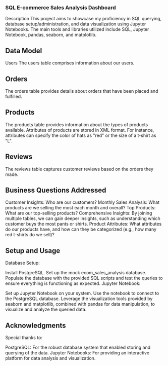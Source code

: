 ### SQL E-commerce Sales Analysis Dashboard
Description
This project aims to showcase my proficiency in SQL querying, database setup/administration, and data visualization using Jupyter Notebooks. The main tools and libraries utilized include SQL, Jupyter Notebook, pandas, seaborn, and matplotlib.

## Data Model
Users
The users table comprises information about our users.

## Orders
The orders table provides details about orders that have been placed and fulfilled.

## Products
The products table provides information about the types of products available. Attributes of products are stored in XML format. For instance, attributes can specify the color of hats as "red" or the size of a t-shirt as "L".

## Reviews
The reviews table captures customer reviews based on the orders they made.

## Business Questions Addressed
Customer Insights: Who are our customers?
Monthly Sales Analysis: What products are we selling the most each month and overall?
Top Products: What are our top-selling products?
Comprehensive Insights: By joining multiple tables, we can gain deeper insights, such as understanding which customer buys the most pants or shirts.
Product Attributes: What attributes do our products have, and how can they be categorized (e.g., how many red t-shirts do we sell)?

## Setup and Usage

Database Setup:

Install PostgreSQL.
Set up the mock ecom_sales_analysis database.
Populate the database with the provided SQL scripts and test the queries to ensure everything is functioning as expected.
Jupyter Notebook:

Set up Jupyter Notebook on your system.
Use the notebook to connect to the PostgreSQL database.
Leverage the visualization tools provided by seaborn and matplotlib, combined with pandas for data manipulation, to visualize and analyze the queried data.

## Acknowledgments
Special thanks to:

PostgreSQL: For the robust database system that enabled storing and querying of the data.
Jupyter Notebooks: For providing an interactive platform for data analysis and visualization.
